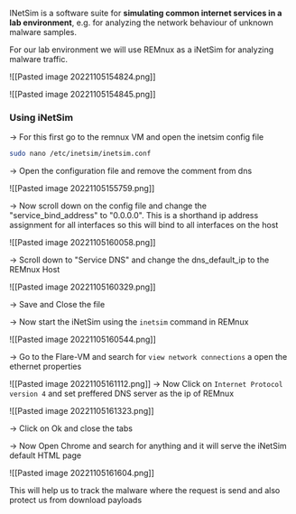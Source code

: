 INetSim is a software suite for **simulating common internet services in a lab environment**, e.g. for analyzing the network behaviour of unknown malware samples.

For our lab environment we will use REMnux as a iNetSim for analyzing malware traffic.

![[Pasted image 20221105154824.png]]

![[Pasted image 20221105154845.png]]

### Using iNetSim

-> For this first go to the remnux VM and open the inetsim config file
```bash
sudo nano /etc/inetsim/inetsim.conf
```

-> Open the configuration file and remove the comment from dns

![[Pasted image 20221105155759.png]]

-> Now scroll down on the config file and change the "service_bind_address" to "0.0.0.0". This is a shorthand ip address assignment for all interfaces so this will bind to all interfaces on the host

![[Pasted image 20221105160058.png]]

-> Scroll down to "Service DNS" and change the dns_default_ip to the REMnux Host

![[Pasted image 20221105160329.png]]

-> Save and Close the file

-> Now start the iNetSim using the `inetsim` command in REMnux

![[Pasted image 20221105160544.png]]

-> Go to the Flare-VM and search for `view network connections` a open the ethernet properties

![[Pasted image 20221105161112.png]]
-> Now Click on `Internet Protocol version 4` and set preffered DNS server as the ip of REMnux

![[Pasted image 20221105161323.png]]

-> Click on Ok and close the tabs

-> Now Open Chrome and search for anything and it will serve the iNetSim default HTML page

![[Pasted image 20221105161604.png]]

This will help us to track the malware where the request is send and also protect us from download payloads